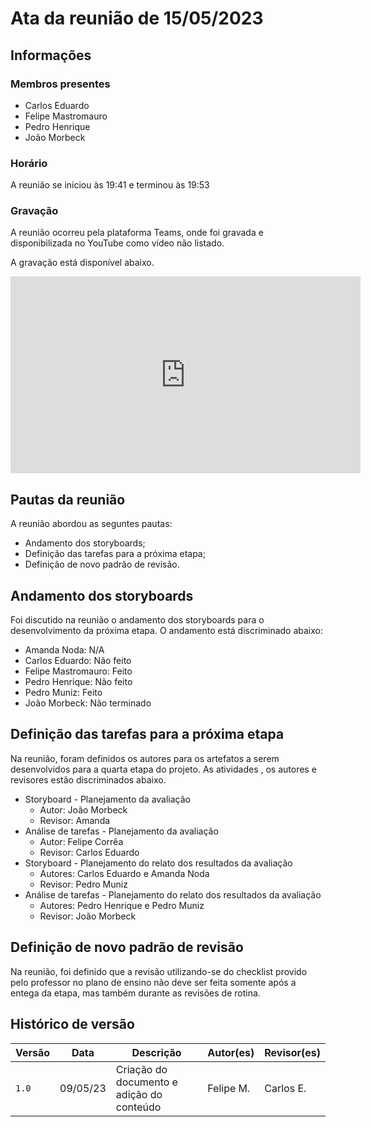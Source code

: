 # Ata da reunião de 15/05/2023

## Informações

### Membros presentes

-   Carlos Eduardo
-   Felipe Mastromauro
-   Pedro Henrique
-   João Morbeck

### Horário 

A reunião se iniciou às 19:41 e terminou às 19:53

### Gravação

A reunião ocorreu pela plataforma Teams, onde foi gravada e disponibilizada no YouTube como vídeo não listado.

A gravação está disponível abaixo.

<iframe width="560" height="315" src="https://www.youtube.com/embed/K6fp6_R_i0o" title="YouTube video player" frameborder="0" allow="accelerometer; autoplay; clipboard-write; encrypted-media; gyroscope; picture-in-picture; web-share" allowfullscreen></iframe>

## Pautas da reunião

A reunião abordou as seguntes pautas:

- Andamento dos storyboards;
- Definição das tarefas para a próxima etapa;
- Definição de novo padrão de revisão.

## Andamento dos storyboards

Foi discutido na reunião o andamento dos storyboards para o desenvolvimento da próxima etapa. O andamento está discriminado abaixo:

- Amanda Noda: N/A
- Carlos Eduardo: Não feito
- Felipe Mastromauro: Feito
- Pedro Henrique: Não feito
- Pedro Muniz: Feito
- João Morbeck: Não terminado

## Definição das tarefas para a próxima etapa

Na reunião, foram definidos os autores para os artefatos a serem desenvolvidos para a quarta etapa do projeto. As atividades , os autores e revisores estão discriminados abaixo.

* Storyboard - Planejamento da avaliação
    * Autor: João Morbeck
    * Revisor: Amanda
* Análise de tarefas - Planejamento da avaliação
    * Autor: Felipe Corrêa
    * Revisor: Carlos Eduardo
* Storyboard - Planejamento do relato dos resultados da avaliação
    * Autores: Carlos Eduardo e Amanda Noda
    * Revisor: Pedro Muniz
* Análise de tarefas - Planejamento do relato dos resultados da avaliação
    * Autores: Pedro Henrique e Pedro Muniz
    * Revisor: João Morbeck

## Definição de novo padrão de revisão

Na reunião, foi definido que a revisão utilizando-se do checklist provido pelo professor no plano de ensino não deve ser feita somente após a entega da etapa, mas também durante as revisões de rotina.

## Histórico de versão

| Versão | Data     | Descrição                                 | Autor(es) | Revisor(es) |
| ------ | -------- | ----------------------------------------- | --------- | ----------- |
| `1.0`  | 09/05/23 | Criação do documento e adição do conteúdo | Felipe M. | Carlos E.   |